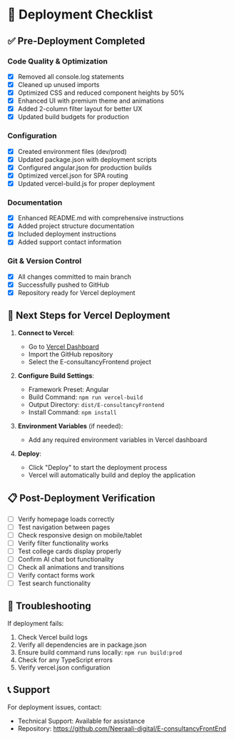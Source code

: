 # 🚀 Deployment Checklist

## ✅ Pre-Deployment Completed

### Code Quality & Optimization
- [x] Removed all console.log statements
- [x] Cleaned up unused imports
- [x] Optimized CSS and reduced component heights by 50%
- [x] Enhanced UI with premium theme and animations
- [x] Added 2-column filter layout for better UX
- [x] Updated build budgets for production

### Configuration
- [x] Created environment files (dev/prod)
- [x] Updated package.json with deployment scripts
- [x] Configured angular.json for production builds
- [x] Optimized vercel.json for SPA routing
- [x] Updated vercel-build.js for proper deployment

### Documentation
- [x] Enhanced README.md with comprehensive instructions
- [x] Added project structure documentation
- [x] Included deployment instructions
- [x] Added support contact information

### Git & Version Control
- [x] All changes committed to main branch
- [x] Successfully pushed to GitHub
- [x] Repository ready for Vercel deployment

## 🔄 Next Steps for Vercel Deployment

1. **Connect to Vercel**:
   - Go to [Vercel Dashboard](https://vercel.com/dashboard)
   - Import the GitHub repository
   - Select the E-consultancyFrontend project

2. **Configure Build Settings**:
   - Framework Preset: Angular
   - Build Command: `npm run vercel-build`
   - Output Directory: `dist/E-consultancyFrontend`
   - Install Command: `npm install`

3. **Environment Variables** (if needed):
   - Add any required environment variables in Vercel dashboard

4. **Deploy**:
   - Click "Deploy" to start the deployment process
   - Vercel will automatically build and deploy the application

## 📋 Post-Deployment Verification

- [ ] Verify homepage loads correctly
- [ ] Test navigation between pages
- [ ] Check responsive design on mobile/tablet
- [ ] Verify filter functionality works
- [ ] Test college cards display properly
- [ ] Confirm AI chat bot functionality
- [ ] Check all animations and transitions
- [ ] Verify contact forms work
- [ ] Test search functionality

## 🔧 Troubleshooting

If deployment fails:
1. Check Vercel build logs
2. Verify all dependencies are in package.json
3. Ensure build command runs locally: `npm run build:prod`
4. Check for any TypeScript errors
5. Verify vercel.json configuration

## 📞 Support

For deployment issues, contact:
- Technical Support: Available for assistance
- Repository: https://github.com/Neeraali-digital/E-consultancyFrontEnd
